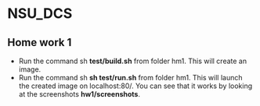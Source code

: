 # NSU_DCS

## Home work 1
- Run the command sh **test/build.sh** from folder hm1. This will create an image.
- Run the command sh **sh test/run.sh** from folder hm1. This will launch the created image on localhost:80/.
You can see that it works by looking at the screenshots **hw1/screenshots**.
